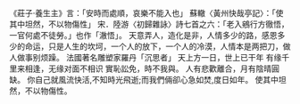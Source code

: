 《莊子‧養生主》言：「安時而處順，哀樂不能入也」 
蘇轍〈黃州快哉亭記〉：「使其中坦然，不以物傷性」 
宋．陸游〈初歸雜詠〉詩七首之六：「老入鵷行方徹悟，一官何處不徒勞。」也作「澈悟」。
天意弄人，造化是非，人情多少的路，感恩多少的命运，只是人生的坎坷，一个人的放下，一个人的冷漠，人情本是两把刀，做人做事别烦躁。
法國著名雕塑家羅丹「沉思者」
天上方一日，世上已干年
有缘千里来相逢，无缘对面不相识
實恥訟免，時不我與。
人有悲歡離合，月有陰晴圓缺。
你自己就風流快活,不知時光飛逝;而我們倆卻心急如焚,度日如年。
使其中坦然，不以物傷性。
